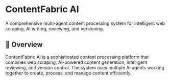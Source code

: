 # ContentFabric AI

A comprehensive multi-agent content processing system for intelligent web scraping, AI writing, reviewing, and versioning.

## 🧵 Overview

ContentFabric AI is a sophisticated content processing platform that combines web scraping, AI-powered content generation, intelligent reviewing, and version control. The system uses multiple AI agents working together to create, process, and manage content efficiently. 